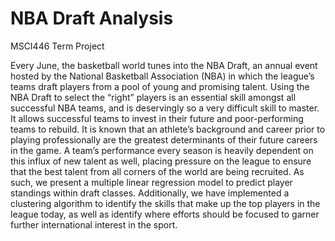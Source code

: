 # NBA Draft Analysis

MSCI446 Term Project

Every June, the basketball world tunes into the NBA Draft, an annual event hosted by the National Basketball Association (NBA) in which the league’s teams draft players from a pool of young and promising talent. Using the NBA Draft to select the “right” players is an essential skill amongst all successful NBA teams, and is deservingly so a very difficult skill to master. It allows successful teams to invest in their future and poor-performing teams to rebuild. It is known that an athlete’s background and career prior to playing professionally are the greatest determinants of their future careers in the game. A team’s performance every season is heavily dependent on this influx of new talent as well, placing pressure on the league to ensure that the best talent from all corners of the world are being recruited. As such, we present a multiple linear regression model to predict player standings within draft classes. Additionally, we have implemented a clustering algorithm to identify the skills that make up the top players in the league today, as well as identify where efforts should be focused to garner further international interest in the sport.

